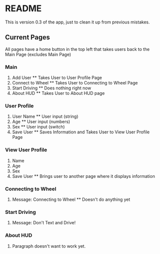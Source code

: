 # README

This is version 0.3 of the app, just to clean it up from previous mistakes.

## Current Pages

All pages have a home button in the top left that takes users back to the Main Page (excludes Main Page)

### Main

1. Add User
** Takes User to User Profile Page
2. Connect to Wheel
** Takes User to Connecting to Wheel Page
3. Start Driving
** Does nothing right now
4. About HUD
** Takes User to About HUD page

### User Profile
1. User Name
** User input (string)
2. Age
** User input (numbers)
3. Sex 
** User input (switch)
4. Save User
** Saves Information and Takes User to View User Profile Page

### View User Profile
1. Name
2. Age
3. Sex
4. Save User
** Brings user to another page where it displays information

### Connecting to Wheel
1. Message: Connecting to Wheel
** Doesn't do anything yet

### Start Driving
1. Message: Don't Text and Drive!

### About HUD
1. Paragraph doesn't want to work yet.
